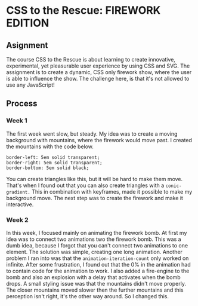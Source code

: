 # CSS to the Rescue: FIREWORK EDITION
## Asignment
The course CSS to the Rescue is about learning to create innovative, experimental, yet pleasurable user experience by using CSS and SVG. The assignment is to create a dynamic, CSS only firework show, where the user is able to influence the show. The challenge here, is that it's not allowed to use any JavaScript!

## Process
### Week 1
The first week went slow, but steady. My idea was to create a moving background with mountains, where the firework would move past. I created the mountains with the code below.
```   
border-left: 5em solid transparent;
border-right: 5em solid transparent;
border-bottom: 5em solid black;
``` 
You can create triangles like this, but it will be hard to make them move. That's when I found out that you can also create triangles with a ``` conic-gradient. ``` This in combination with keyframes, made it possible to make my background move. The next step was to create the firework and make it interactive.

### Week 2
In this week, I focused mainly on animating the firework bomb. At first my idea was to connect two animations two the firework bomb. This was a dumb idea, because I forgot that you can't connect two animations to one element. The solution was simple, creating one long animation. Another problem I ran into was that the ```animation-iteration-count``` only worked on infinite. After some frustration, I found out that the 0% in the animation had to contain code for the animation to work. I also added a fire-engine to the bomb and also an explosion with a delay that activates when the bomb drops. A small styling issue was that the mountains didn't move properly. The closer mountains moved slower then the further mountains and this perception isn't right, it's the other way around. So I changed this.